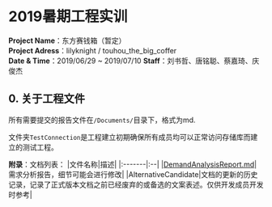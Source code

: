 # 2019暑期工程实训  
**Project Name**：东方赛钱箱（暂定）  
**Project Adress**：lilyknight / touhou_the_big_coffer  
**Date & Time**：2019/06/29 ~ 2019/07/10
**Staff**：刘书哲、唐铭聪、蔡嘉琦、庆俊杰

## 0. 关于工程文件

所有需要提交的报告文件在`/Documents/`目录下，格式为md.  

文件夹`TestConnection`是工程建立初期确保所有成员均可以正常访问存储库而建立的测试工程。

**附录**：文档列表：
|文件名称|描述|
|:-------|:--|
|[DemandAnalysisReport.md](/Documents/DemandAnalysisReport.md)|需求分析报告，细节可能会进行修改|
|AlternativeCandidate|文档的更新的历史记录，记录了正式版本文档之前已经废弃的或备选的文案表述。仅供开发成员开发时参考|

